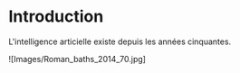 # Introduction

L'intelligence articielle existe depuis les années cinquantes.

![Images/Roman_baths_2014_70.jpg]

